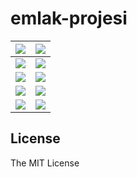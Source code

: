 # emlak-projesi

![](https://i.ibb.co/dMXdRwF/1.png)  |  ![](https://i.ibb.co/XWncf2k/2.png)
:-------------------------:|:-------------------------:
![](https://i.ibb.co/L6mN3Yy/3.png)  |  ![](https://i.ibb.co/TvsjXpM/4.png)
![](https://i.ibb.co/StBzYCy/5.png)  |  ![](https://i.ibb.co/gRBJgZB/6.png)
![](https://i.ibb.co/FVp7wfK/7.png)  |  ![](https://i.ibb.co/1R6gGYL/8.png)
![](https://i.ibb.co/FbMVn25/9.png)  |  ![](https://i.ibb.co/F7rhWbX/10.png)

## License

The MIT License
